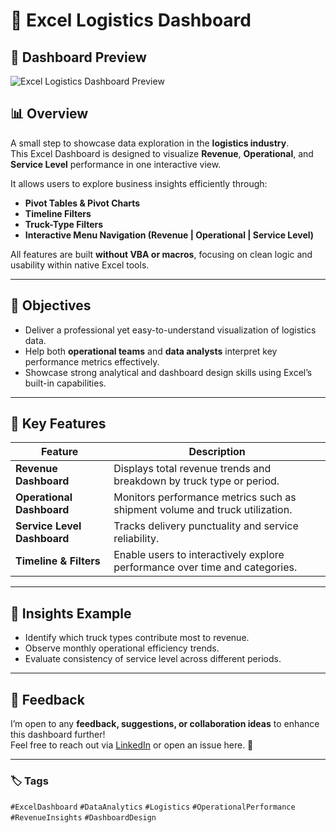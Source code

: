 # 🚛 Excel Logistics Dashboard

## 🎥 Dashboard Preview
![Excel Logistics Dashboard Preview](Demo-ProjectLogisticData-gif)

## 📊 Overview
A small step to showcase data exploration in the **logistics industry**.  
This Excel Dashboard is designed to visualize **Revenue**, **Operational**, and **Service Level** performance in one interactive view.

It allows users to explore business insights efficiently through:
- **Pivot Tables & Pivot Charts**
- **Timeline Filters**
- **Truck-Type Filters**
- **Interactive Menu Navigation (Revenue | Operational | Service Level)**  

All features are built **without VBA or macros**, focusing on clean logic and usability within native Excel tools.

---

## 🎯 Objectives
- Deliver a professional yet easy-to-understand visualization of logistics data.  
- Help both **operational teams** and **data analysts** interpret key performance metrics effectively.  
- Showcase strong analytical and dashboard design skills using Excel’s built-in capabilities.

---

## 🧩 Key Features
| Feature | Description |
|----------|--------------|
| **Revenue Dashboard** | Displays total revenue trends and breakdown by truck type or period. |
| **Operational Dashboard** | Monitors performance metrics such as shipment volume and truck utilization. |
| **Service Level Dashboard** | Tracks delivery punctuality and service reliability. |
| **Timeline & Filters** | Enable users to interactively explore performance over time and categories. |

---

## 🧠 Insights Example
- Identify which truck types contribute most to revenue.  
- Observe monthly operational efficiency trends.  
- Evaluate consistency of service level across different periods.

---

## 💬 Feedback
I’m open to any **feedback, suggestions, or collaboration ideas** to enhance this dashboard further!  
Feel free to reach out via [LinkedIn](https://www.linkedin.com/andiartsam) or open an issue here. 🙌  

---

### 🏷️ Tags
`#ExcelDashboard` `#DataAnalytics` `#Logistics` `#OperationalPerformance` `#RevenueInsights` `#DashboardDesign`
